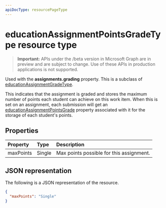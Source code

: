 ```yaml
---
apiDocType: resourcePageType
---
```

# educationAssignmentPointsGradeType resource type

> **Important:** APIs under the /beta version in Microsoft Graph are in preview and are subject to change. Use of these APIs in production applications is not supported.

Used with the **assignments.grading** property. This is a subclass of [educationAssignmentGradeType](educationassignmentgradetype.md).

This indicates that the assignment is graded and stores the maximum number of points each student can achieve on this work item. When this is set on an assignment, each submission will get
an [educationAssignmentPointsGrade](educationassignmentpointsgrade.md) property associated with it for the storage of each student's points.

## Properties
| Property	   | Type	|Description|
|:---------------|:--------|:----------|
|maxPoints|Single| Max points possible for this assignment.  |

## JSON representation

The following is a JSON representation of the resource.

<!-- {
  "blockType": "resource",
  "optionalProperties": [

  ],
  "@odata.type": "microsoft.graph.educationAssignmentPointsGradeType"
}-->

```json
{
  "maxPoints": "Single"
}

```

<!-- uuid: 8fcb5dbc-d5aa-4681-8e31-b001d5168d79
2015-10-25 14:57:30 UTC -->
<!-- {
  "type": "#page.annotation",
  "description": "educationAssignmentPointsGradeType resource",
  "keywords": "",
  "section": "documentation",
  "tocPath": ""
}-->